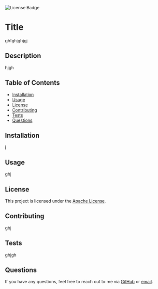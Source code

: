 

  <img src="![License: Apache](https://img.shields.io/badge/License-Apache%202.0-blue.svg)" alt="License Badge"/>

  # Title
  ghfghjghjgj
  
  ## Description
  hjgh
  
  ## Table of Contents
  - [Installation](#installation)
  - [Usage](#usage)
  - [License](#license)
  - [Contributing](#contributing)
  - [Tests](#tests)
  - [Questions](#questions)
  
  ## Installation
  j
  
  ## Usage
  ghj
  
  ## License
  
  This project is licensed under the [Apache License](https://www.apache.org/licenses/LICENSE-2.0).
  
  ## Contributing
  ghj
  
  ## Tests
  ghjgh
  
  ## Questions
  If you have any questions, feel free to reach out to me via [GitHub](https://github.com/ghj) or [email](jgh).
  
